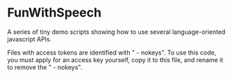 FunWithSpeech
=============

A series of tiny demo scripts showing how to use several language-oriented javascript APIs.

Files with access tokens are identified with " - nokeys".  To use this code, you must apply for an access
key yourself, copy it to this file, and rename it to remove the " - nokeys".
